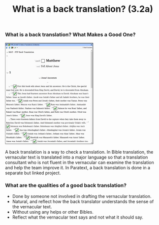 ﻿---
title: What is a back translation?  (3.2a)
---
### What is a back translation? What Makes a Good One? 
   ![](../../media/812f01581ec77c8f9d1ebb41e3ef2bd8.png)  

A back translation is a way to check a translation. In Bible translation, the vernacular text is translated into a major language so that a translation consultant who is not fluent in the vernacular can examine the translation and help the team improve it. In Paratext, a back translation is done in a separate but linked project.

### What are the qualities of a good back translation?

-  Done by someone not involved in drafting the vernacular translation.
-  Natural, and reflect how the back translator understands the sense of the vernacular text.
-  Without using any helps or other Bibles.
-  Reflect what the vernacular text says and not what it should say.

